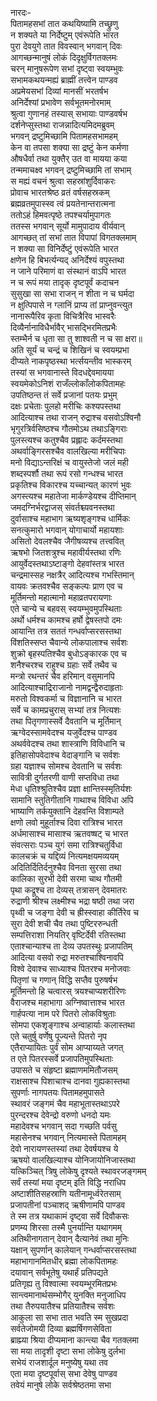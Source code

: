 नारदः-  
पितामहसभां तात कथयिष्यामि तच्छ्रुणु  
न शक्यते या निर्देष्टुम् एवंरूपेति भारत  
पुरा देवयुगे तात विवस्वान् भगवान् दिवः  
आगच्छन्मानुषं लोकं दिदृक्षुर्विगतक्लमः  
चरन् मानुषरूपेण सभां दृष्ट्वा स्वयम्भुवः  
सभामकथयन्मह्यं ब्राह्मीं तत्त्वेन पाण्डव  
अप्रमेयसभां दिव्यां मानसीं भरतर्षभ  
अनिर्देश्यां प्रभावेण सर्वभूतमनोरमाम्  
श्रुत्वा गुणानहं तस्यास् सभायाः पाण्डवर्षभ  
दर्शनेप्सुस्तथा राजन्नादित्यमिदमब्रुवम्  
भगवन् द्रष्टुमिच्छामि पितामहसभामहम्  
केन वा तपसा शक्या सा द्रष्टुं केन कर्मणा  
औषधैर्वा तथा युक्तैर् उत वा मायया कया  
तन्ममाचक्ष्व भगवन् द्रष्टुमिच्छामि तां सभाम्  
स मह्यं वचनं श्रुत्वा सहस्रांशुर्दिवाकरः  
प्रोवाच भारतश्रेष्ठ व्रतं वर्षसहस्रकम्  
ब्रह्मव्रतमुपास्स्व त्वं प्रयतेनान्तरात्मना  
ततोऽहं हिमवत्पृष्ठे तपश्चर्यामुपागतः  
ततस्स भगवान् सूर्यो मामुपादाय वीर्यवान्  
आगच्छत् तां सभां तात विपापां विगतक्लमाम्  
न शक्या सा विनिर्देष्टुं एवंरूपेति भारत  
क्षणेन हि बिभर्त्यन्यद् अनिर्देश्यं वपुस्तथा  
न जाने परिमाणं वा संस्थानं वाऽपि भारत  
न च रूपं मया तादृक् दृष्टपूर्वं कदाचन  
सुसुखा सा सभा राजन् न शीता न च घर्मदा  
न क्षुत्पिपासे न ग्लानिं प्राप्य तां प्राप्नुवन्त्युत  
नानारूपैरिव कृता विचित्रैरिव भास्वरैः  
दिव्यैर्नानाविधैर्भावैर् भासद्भिरमितप्रभैः   
स्तम्भैर्न च धृता सा तु शाश्वती न च सा क्षरा॥  
अति सूर्यं च चन्द्रं च  शिखिनं च स्वयम्प्रभा  
दीप्यते नाकपृष्ठस्था भर्त्सयन्तीव भास्करम्  
तस्यां स भगवानास्ते विदधद्देवमायया  
स्वयमेकोऽनिशं राजँल्लोकाँलोकपितामहः  
उपतिष्ठन्त तं सर्वे प्रजानां पतयः प्रभुम्  
दक्षः प्रचेताः पुलहो मरीचिः कश्यपस्तथा  
आदित्याश्च तथा राजन् रुद्राश्च वसवोऽश्विनौ  
भृगुरत्रिर्वसिष्ठश्च गौतमोऽथ तथाऽङ्गिराः  
पुलस्त्यश्च कतुश्चैव प्रह्लादः कर्दमस्तथा  
अथर्वाङ्गिरसश्चैव वालखिल्या मरीचिपाः  
मनो विद्याऽन्तरिक्षं च वायुस्तेजो जलं मही  
शब्दस्पर्शौ तथा रूपं रसो गन्धश्च भारत  
प्रकृतिश्च विकारश्च यच्चान्यत् कारणं भुवः  
अगस्त्यश्च महातेजा मार्कण्डेयश्च दीप्तिमान्  
जमदग्निर्भरद्वाजस् संवर्तश्च्यवनस्तथा  
दुर्वासाश्च महाभाग ऋष्यशृङ्गश्च धार्मिकः  
सनत्कुमारो भगवान् योगाचार्यो महायशाः  
असितो देवलश्चैव जैगीषव्यश्च तत्त्ववित्  
ऋषभो जितशत्रुश्च महावीर्यस्तथा रणिः  
आयुर्वेदस्तथाऽष्टाङ्गो देहवांस्तत्र भारत  
चन्द्रमास्सह नक्षत्रैर् आदित्यश्च गभस्तिमान्  
वायवः क्रतवश्चैव सङ्कल्पः प्राण एव च  
मूर्तिमन्तो महात्मानो महाव्रतपरायणाः  
एते चान्ये च बहवस् स्वयम्भुवमुपस्थिताः  
अर्थो धर्मश्च कामश्च हर्षो द्वेषस्तपो दमः  
आयान्ति तत्र सततं गन्धर्वाप्सरसस्तथा  
विंशतिस्सप्त चैवान्ये लोकपालाश्च सर्वशः  
शुक्रो बृहस्पतिश्चैव बुधोऽङ्कारक एव च  
शनैश्चरश्च राहुश्च ग्रहाः सर्वे तथैव च  
मन्त्रो रथन्तरं चैव हरिमान् वसुमानपि  
आदित्याश्चाद्रिराजानो नामद्वन्द्वैरुदाहृताः  
मरुतो विश्वकर्मा च विज्ञानानि च भारत  
सर्वे च कामप्रचुरास् सभ्यां तत्र नित्यशः  
तथा पितृगणास्सर्वे दैवतानि च मूर्तिमान्  
ऋग्वेदस्सामवेदश्च यजुर्वेदश्च पाण्डव  
अथर्ववेदश्च तथा शास्त्राणि विविधानि च  
इतिहासोपवेदाश्च वेदाङ्गानि च सर्वशः  
ग्रहा यज्ञाश्च सोमश्च देवतानि च सर्वशः  
सावित्री दुर्गतरणी वाणी सप्तविधा तथा  
मेधा धृतिश्श्रुतिश्चैव प्रज्ञा क्षान्तिस्स्मृतिर्यशः  
सामानि स्तुतिगीतानि गाथाश्च विविधा अपि  
भाष्याणि तर्कयुक्तानि देहवन्ति विशाम्पते  
क्षणो लवो मुहूर्ताश्च दिवा रात्रिश्च भारत  
अर्धमासाश्च मासाश्च ऋतवष्षट् च भारत  
संवत्सराः पञ्च युगं समा रात्रिश्चतुर्विधा  
कालचक्रं च यद्दिव्यं नित्यमक्षयमव्ययम्  
अदितिर्दितिर्दनुश्चैव विनता सुरसा तथा  
कालिका सुरभी देवी सरमा चाथ गौतमी  
पृथा कद्रूश्च ता देव्यस् तत्रासन् देवमातरः  
रुद्राणी श्रीश्च लक्ष्मीश्च भद्रा षष्ठी तथा जरा  
पृथ्वी च जङ्गा देवी च ह्रीस्स्वाहा कीर्तिरेव च  
सुरा देवी शची चैव तथा पुष्टिररुन्धती  
सम्पत्तिराशा नियतिर् वृष्टिर्देवी रतिस्तथा  
एताश्चान्याश्च ता देव्य उपतस्थुः प्रजापतिम्  
आदित्या वसवो रुद्रा मरुतश्चाश्विनावपि  
विश्वे देवाश्च साध्याश्च पितरश्च मनोजवाः  
पितृणां च गणान् विद्धि सप्तैव पुरुषर्षभ  
मूर्तिमन्तो हि चत्वारस् त्रयश्चाप्यशरीरिणः  
वैराजश्च महाभागा अग्निष्वात्ताश्च भारत  
गार्हपत्या नाम परे पितरो लोकविश्रुताः  
सोमपा एकशृङ्गाश्च अन्वाहार्याः कलास्तथा  
एते चतुर्षु वर्णेषु पूज्यन्ते पितरो नृप  
एतैराप्यायितः पुर्वं सोम आप्याय्यते जगत्  
त एते पितरस्सर्वे प्रजापतिमुपस्थिताः  
उपासते च संहृष्टा ब्रह्माणममितौजसम्  
राक्षसाश्च पिशाचाश्च दानवा गुह्यकास्तथा  
सुपर्णाः नागपतयः पितामहमुपासते  
स्थावरं जङ्गमं चैव महाभूतास्तथाऽपरे  
पुरन्दरश्च देवेन्द्रो वरुणो धनदो यमः  
महादेवश्च भगवान् सदा गच्छति पर्वसु  
महासेनश्च भगवान् नित्यमास्ते पितामहम्  
देवो नारायणस्तस्यां तथा देवर्षयश्च ये  
ऋषयो वालखिल्याश्च योनिजायोनिजास्तथा  
यत्किञ्चित् त्रिषु लोकेषु् दृश्यते स्थावरजङ्गमम्  
सर्वं तस्यां मया दृष्टम् इति विद्धि नराधिप  
अष्टाशीतिसहस्राणि यतीनामूर्ध्वरेतसाम्  
प्रजापतीनां पञ्चाशद् ऋषीणामपि पाण्डव  
ते स्म तत्र यथाकामं दृष्ट्वा सर्वे दिवौकसः  
प्रणम्य शिरसा तस्मै पुनर्यान्ति यथागमम्  
अतिथीनागतान् देवान् दैत्यानेवं तथा मुनिः  
यक्षान् सुपर्णान् कालेयान् गन्धर्वाप्सरसस्तथा  
महाभागानमितधीर् ब्रह्मा लोकपितामहः  
दयावान् सर्वभूतेषु यथार्हं प्रतिपद्यते  
प्रतिगृह्य तु विश्वात्मा स्वयम्भूरमितप्रभः  
सान्त्वमानार्थसम्भोगैर् युनक्ति मनुजाधिप  
तथा तैरुपयातैश्च प्रतियातैश्च सर्वशः  
आकुला सा सभा तात भवति स्म सुखप्रदा  
सर्वतेजोमयी दिव्या ब्रह्मर्षिगणसेविता  
ब्राह्म्या श्रिया दीप्यमाना कान्त्या चैव गतक्लमा  
सा मया तादृशी दृष्टा सभा लोकेषु दुर्लभा  
सभेयं राजशार्दूल मनुष्येषु यथा तव  
एता मया दृष्टपूर्वास् सभा देवेषु पाण्डव  
तवेयं मानुषे लोके सर्वश्रेष्ठतमा सभा  
